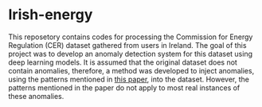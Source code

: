 # Irish-energy
This reposetory contains codes for processing the Commission for Energy Regulation (CER) dataset gathered from users in Ireland. The goal of this project was to develop an anomaly detection system for this dataset using deep learning models. It is assumed that the original dataset does not contain anomalies, therefore, a method was developed to inject anomalies, using the patterns mentioned in <a href='https://ieeexplore.ieee.org/document/7108042/'>this paper</a>, into the dataset. However, the patterns mentioned in the paper do not apply to most real instances of these anomalies. 
